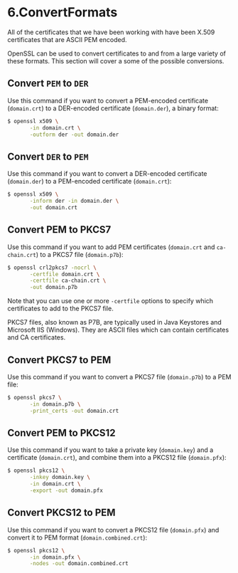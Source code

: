 # 6.ConvertFormats

All of the certificates that we have been working with have been X.509 certificates that are ASCII PEM encoded.

OpenSSL can be used to convert certificates to and from a large variety of these formats. This section will cover a some of the possible conversions.

## Convert `PEM` to `DER`

Use this command if you want to convert a PEM-encoded certificate (`domain.crt`) to a DER-encoded certificate (`domain.der`), a binary format:

```bash
$ openssl x509 \
       -in domain.crt \
       -outform der -out domain.der
```

## Convert `DER` to `PEM`

Use this command if you want to convert a DER-encoded certificate (`domain.der`) to a PEM-encoded certificate (`domain.crt`):

```bash
$ openssl x509 \
       -inform der -in domain.der \
       -out domain.crt
```

## Convert PEM to PKCS7

Use this command if you want to add PEM certificates (`domain.crt` and `ca-chain.crt`) to a PKCS7 file (`domain.p7b`):

```bash
$ openssl crl2pkcs7 -nocrl \
       -certfile domain.crt \
       -certfile ca-chain.crt \
       -out domain.p7b
```

Note that you can use one or more `-certfile` options to specify which certificates to add to the PKCS7 file.

PKCS7 files, also known as P7B, are typically used in Java Keystores and Microsoft IIS (Windows). They are ASCII files which can contain certificates and CA certificates.

## Convert PKCS7 to PEM

Use this command if you want to convert a PKCS7 file (`domain.p7b`) to a PEM file:

```bash
$ openssl pkcs7 \
       -in domain.p7b \
       -print_certs -out domain.crt
```

## Convert PEM to PKCS12

Use this command if you want to take a private key (`domain.key`) and a certificate (`domain.crt`), and combine them into a PKCS12 file (`domain.pfx`):

```bash
$ openssl pkcs12 \
       -inkey domain.key \
       -in domain.crt \
       -export -out domain.pfx
```

## Convert PKCS12 to PEM

Use this command if you want to convert a PKCS12 file (`domain.pfx`) and convert it to PEM format (`domain.combined.crt`):

```bash
$ openssl pkcs12 \
       -in domain.pfx \
       -nodes -out domain.combined.crt
```
